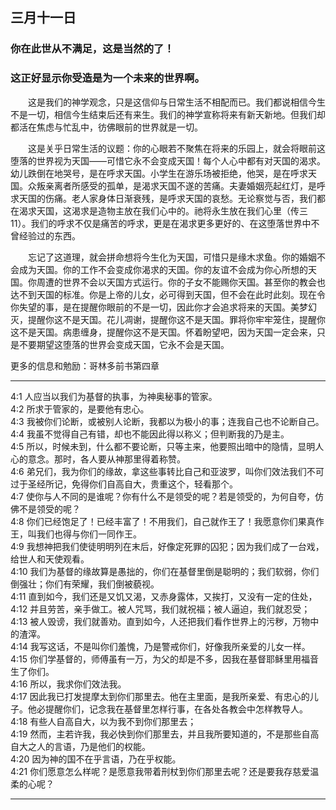 ## 三月十一日

### 你在此世从不满足，这是当然的了！
### 这正好显示你受造是为一个未来的世界啊。

&emsp;&emsp;这是我们的神学观念，只是这信仰与日常生活不相配而已。我们都说相信今生不是一切，相信今生结束后还有来生。我们的神学宣称将来有新天新地。但我们却都活在焦虑与忙乱中，彷佛眼前的世界就是一切。<br>

&emsp;&emsp;这是关乎日常生活的议题：你的心眼若不聚焦在将来的乐园上，就会将眼前这堕落的世界视为天国——可惜它永不会变成天国！每个人心中都有对天国的渴求。幼儿跌倒在地哭号，是在呼求天国。小学生在游乐场被拒绝，他哭，是在呼求天国。众叛亲离者所感受的孤单，是渴求天国不遂的苦痛。夫妻婚姻亮起红灯，是呼求天国的伤痛。老人家身体日渐衰残，是呼求天国的哀愁。无论察觉与否，我们都在渴求天国，这渴求是造物主放在我们心中的。祂将永生放在我们心里（传三11）。我们的呼求不仅是痛苦的呼求，更是在渴求更多更好的、在这堕落世界中不曾经验过的东西。<br>

&emsp;&emsp;忘记了这道理，就会拼命想将今生化为天国，可惜只是缘木求鱼。你的婚姻不会成为天国。你的工作不会变成你渴求的天国。你的友谊不会成为你心所想的天国。你周遭的世界不会以天国方式运行。你的子女不能赐你天国。甚至你的教会也达不到天国的标准。你是上帝的儿女，必可得到天国，但不会在此时此刻。现在令你失望的事，是在提醒你眼前的不是一切，因此你才会追求将来的天国。美梦幻灭，提醒你这不是天国。花儿凋谢，提醒你这不是天国。罪将你牢牢笼住，提醒你这不是天国。病患缠身，提醒你这不是天国。怀着盼望吧，因为天国一定会来，只是不要期望这堕落的世界会变成天国，它永不会是天国。<br>


更多的信息和勉励：哥林多前书第四章

***

4:1 人应当以我们为基督的执事，为神奥秘事的管家。<br>
4:2 所求于管家的，是要他有忠心。<br>
4:3 我被你们论断，或被别人论断，我都以为极小的事；连我自己也不论断自己。<br>
4:4 我虽不觉得自己有错，却也不能因此得以称义；但判断我的乃是主。<br>
4:5 所以，时候未到，什么都不要论断，只等主来，他要照出暗中的隐情，显明人心的意念。那时，各人要从神那里得着称赞。<br>
4:6 弟兄们，我为你们的缘故，拿这些事转比自己和亚波罗，叫你们效法我们不可过于圣经所记，免得你们自高自大，贵重这个，轻看那个。<br>
4:7 使你与人不同的是谁呢？你有什么不是领受的呢？若是领受的，为何自夸，仿佛不是领受的呢？<br>
4:8 你们已经饱足了！已经丰富了！不用我们，自己就作王了！我愿意你们果真作王，叫我们也得与你们一同作王。<br>
4:9 我想神把我们使徒明明列在末后，好像定死罪的囚犯；因为我们成了一台戏，给世人和天使观看。<br>
4:10 我们为基督的缘故算是愚拙的，你们在基督里倒是聪明的；我们软弱，你们倒强壮；你们有荣耀，我们倒被藐视。<br>
4:11 直到如今，我们还是又饥又渴，又赤身露体，又挨打，又没有一定的住处，<br>
4:12 并且劳苦，亲手做工。被人咒骂，我们就祝福；被人逼迫，我们就忍受；<br>
4:13 被人毁谤，我们就善劝。直到如今，人还把我们看作世界上的污秽，万物中的渣滓。<br>
4:14 我写这话，不是叫你们羞愧，乃是警戒你们，好像我所亲爱的儿女一样。<br>
4:15 你们学基督的，师傅虽有一万，为父的却是不多，因我在基督耶稣里用福音生了你们。<br>
4:16 所以，我求你们效法我。<br>
4:17 因此我已打发提摩太到你们那里去。他在主里面，是我所亲爱、有忠心的儿子。他必提醒你们，记念我在基督里怎样行事，在各处各教会中怎样教导人。<br>
4:18 有些人自高自大，以为我不到你们那里去；<br>
4:19 然而，主若许我，我必快到你们那里去，并且我所要知道的，不是那些自高自大之人的言语，乃是他们的权能。<br>
4:20 因为神的国不在乎言语，乃在乎权能。<br>
4:21 你们愿意怎么样呢？是愿意我带着刑杖到你们那里去呢？还是要我存慈爱温柔的心呢？<br>

***